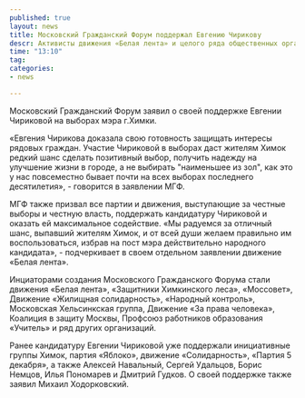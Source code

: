 ```yaml
---
published: true
layout: news
title: Московский Гражданский Форум поддержал Евгению Чирикову
descr: Активисты движения «Белая лента» и целого ряда общественных организаций, входящих в МГФ, призвали всех, выступающих за честные выборы и честную власть, оказать Чириковой максимальное содействие. 
time: "13:10"
tag:
categories:
- news

---
```


Московский Гражданский Форум заявил о своей поддержке Евгении Чириковой на выборах мэра г.Химки. 

«Евгения Чирикова доказала свою готовность защищать интересы рядовых граждан. Участие Чириковой в выборах даст жителям Химок редкий шанс сделать позитивный выбор, получить надежду на улучшение жизни в городе, а не выбирать "наименьшее из зол", как это у нас повсеместно бывает почти на всех выборах последнего десятилетия», - говорится в заявлении МГФ.

МГФ также призвал все партии и движения, выступающие за честные выборы и честную власть, поддержать кандидатуру Чириковой и оказать ей максимальное содействие. «Мы радуемся за отличный шанс, выпавший жителям Химок, и от всей души желаем правильно им воспользоваться, избрав на пост мэра действительно народного кандидата», - подчеркивает в своем отдельном заявлении движение «Белая лента».

Инциаторами создания Московского Гражданского Форума стали движения «Белая лента», «Защитники Химкинского леса», «Моссовет», Движение «Жилищная солидарность», «Народный контроль», Московская Хельсинкская группа, Движение «За права человека», Коалиция в защиту Москвы, Профсоюз работников образования «Учитель» и ряд других организаций.

Ранее кандидатуру Евгении Чириковой уже поддержали инициативные группы Химок, партия «Яблоко», движение «Солидарность», «Партия 5 декабря», а также Алексей Навальный, Сергей Удальцов, Борис Немцов, Илья Пономарев и Дмитрий Гудков. О своей поддержке также заявил Михаил Ходорковский. 
